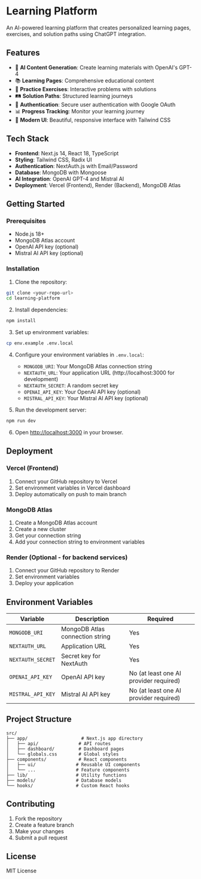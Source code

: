 # Learning Platform

An AI-powered learning platform that creates personalized learning pages, exercises, and solution paths using ChatGPT integration.

## Features

- 🤖 **AI Content Generation**: Create learning materials with OpenAI's GPT-4
- 📚 **Learning Pages**: Comprehensive educational content
- 🎯 **Practice Exercises**: Interactive problems with solutions
- 🛤️ **Solution Paths**: Structured learning journeys
- 🔐 **Authentication**: Secure user authentication with Google OAuth
- 📊 **Progress Tracking**: Monitor your learning journey
- 🎨 **Modern UI**: Beautiful, responsive interface with Tailwind CSS

## Tech Stack

- **Frontend**: Next.js 14, React 18, TypeScript
- **Styling**: Tailwind CSS, Radix UI
- **Authentication**: NextAuth.js with Email/Password
- **Database**: MongoDB with Mongoose
- **AI Integration**: OpenAI GPT-4 and Mistral AI
- **Deployment**: Vercel (Frontend), Render (Backend), MongoDB Atlas

## Getting Started

### Prerequisites

- Node.js 18+ 
- MongoDB Atlas account
- OpenAI API key (optional)
- Mistral AI API key (optional)

### Installation

1. Clone the repository:
```bash
git clone <your-repo-url>
cd learning-platform
```

2. Install dependencies:
```bash
npm install
```

3. Set up environment variables:
```bash
cp env.example .env.local
```

4. Configure your environment variables in `.env.local`:
   - `MONGODB_URI`: Your MongoDB Atlas connection string
   - `NEXTAUTH_URL`: Your application URL (http://localhost:3000 for development)
   - `NEXTAUTH_SECRET`: A random secret key
   - `OPENAI_API_KEY`: Your OpenAI API key (optional)
   - `MISTRAL_API_KEY`: Your Mistral AI API key (optional)

5. Run the development server:
```bash
npm run dev
```

6. Open [http://localhost:3000](http://localhost:3000) in your browser.

## Deployment

### Vercel (Frontend)

1. Connect your GitHub repository to Vercel
2. Set environment variables in Vercel dashboard
3. Deploy automatically on push to main branch

### MongoDB Atlas

1. Create a MongoDB Atlas account
2. Create a new cluster
3. Get your connection string
4. Add your connection string to environment variables

### Render (Optional - for backend services)

1. Connect your GitHub repository to Render
2. Set environment variables
3. Deploy your application

## Environment Variables

| Variable | Description | Required |
|----------|-------------|----------|
| `MONGODB_URI` | MongoDB Atlas connection string | Yes |
| `NEXTAUTH_URL` | Application URL | Yes |
| `NEXTAUTH_SECRET` | Secret key for NextAuth | Yes |
| `OPENAI_API_KEY` | OpenAI API key | No (at least one AI provider required) |
| `MISTRAL_API_KEY` | Mistral AI API key | No (at least one AI provider required) |

## Project Structure

```
src/
├── app/                    # Next.js app directory
│   ├── api/               # API routes
│   ├── dashboard/         # Dashboard pages
│   └── globals.css        # Global styles
├── components/            # React components
│   ├── ui/               # Reusable UI components
│   └── ...               # Feature components
├── lib/                  # Utility functions
├── models/               # Database models
└── hooks/                # Custom React hooks
```

## Contributing

1. Fork the repository
2. Create a feature branch
3. Make your changes
4. Submit a pull request

## License

MIT License
